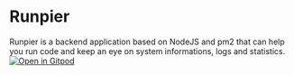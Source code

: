 # Runpier
Runpier is a backend application based on NodeJS and pm2 that can help you run code and keep an eye on system informations, logs and statistics.
[![Open in Gitpod](https://gitpod.io/button/open-in-gitpod.svg)](https://gitpod.io/#https://github.com/Zoliex/Runpier/tree/dev)